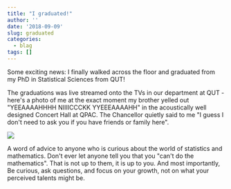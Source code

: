 ```yaml
---
title: "I graduated!"
author: ''
date: '2018-09-09'
slug: graduated
categories:
  - blag
tags: []
---
```


Some exciting news: I finally walked across the floor and graduated from my PhD in Statistical Sciences from QUT!

The graduations was live streamed onto the TVs in our department at QUT - here's a photo of me at the exact moment my brother yelled out "YEEAAAAHHHH NIIIICCCKK YYEEEAAAAHH" in the acoustically well designed Concert Hall at QPAC. The Chancellor quietly said to me "I guess I don't need to ask you if you have friends or family here".

![](https://imgs.njtierney.com/img-njt-graduate.jpg)

A word of advice to anyone who is curious about the world of statistics and mathematics. Don't ever let anyone tell you that you "can't do the mathematics". That is not up to them, it is up to you. And most importantly, Be curious, ask questions, and focus on your growth, not on what your perceived talents might be.

